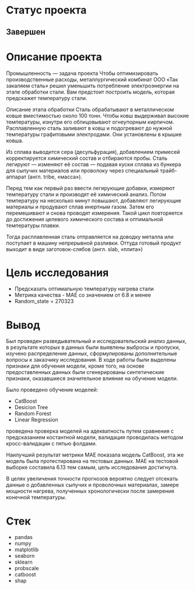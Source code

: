# Статус проекта
## Завершен

# Описание проекта
Промышленность — задача проекта
Чтобы оптимизировать производственные расходы, металлургический комбинат ООО «Так закаляем сталь» решил уменьшить потребление электроэнергии на этапе обработки стали. 
Вам предстоит построить модель, которая предскажет температуру стали.

Описание этапа обработки
Сталь обрабатывают в металлическом ковше вместимостью около 100 тонн. Чтобы ковш выдерживал высокие температуры, изнутри его облицовывают огнеупорным кирпичом. 
Расплавленную сталь заливают в ковш и подогревают до нужной температуры графитовыми электродами. Они установлены в крышке ковша.

Из сплава выводится сера (десульфурация), добавлением примесей корректируется химический состав и отбираются пробы. 
Сталь легируют — изменяют её состав — подавая куски сплава из бункера для сыпучих материалов или проволоку через специальный трайб-аппарат (англ. tribe, «масса»).

Перед тем как первый раз ввести легирующие добавки, измеряют температуру стали и производят её химический анализ. Потом температуру на несколько минут повышают, добавляют легирующие материалы и продувают сплав инертным газом. Затем его перемешивают и снова проводят измерения. Такой цикл повторяется до достижения целевого химического состава и оптимальной температуры плавки.

Тогда расплавленная сталь отправляется на доводку металла или поступает в машину непрерывной разливки. Оттуда готовый продукт выходит в виде заготовок-слябов (англ. slab, «плита»)

# Цель исследования
- Предсказать оптимальную температуру нагрева стали
- Метрика качества - MAE со значением от 6.8 и менее
- Random_state = 270323

# Вывод
Был проведен разведывательный и исследовательский анализ данных, в результате которых в данных были выявлены выбросы и пропуски, изучено распределение данных, сформулированы дополнительные вопросы к заказчику исследования. 
В ходе работы были выделены признаки для обучения модели, кроме того, на основе предоставленных данных были сгенерированы синтетические признаки, оказавшиеся значительное влияние на обучение модели.

Было проведено обучение моделей:

- CatBoost
- Desicion Tree
- Random Forest
- Linear Regression

проведена проверка моделей на адекватность путем сравнения с предсказанием костантной модели, валидация проводилась методом кросс-валидации с пятью фолдами.

Наилучший результат метрики MAE показала модель CatBoost, эта же модель была протестирована на тестовых данных. MAE на тестовой выборке составила 6.13 тем самым, цель исследования достигнута.

В целях увеличения точности прогнозов вероятно следует отсекать данные о добавленных сыпучих и проволочных материалах, замере мощности нагрева, полученных хронологически после замерения конечной температуры.

# Стек
- pandas
- numpy
- matplotlib
- seaborn
- sklearn
- probscale
- catboost
- shap
